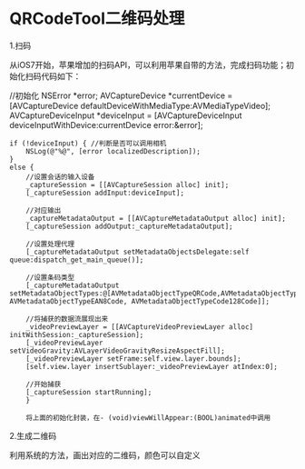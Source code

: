 # QRCodeTool二维码处理

1.扫码 

 从iOS7开始，苹果增加的扫码API，可以利用苹果自带的方法，完成扫码功能；初始化扫码代码如下：
 
 //初始化
    NSError *error;
    AVCaptureDevice *currentDevice = [AVCaptureDevice defaultDeviceWithMediaType:AVMediaTypeVideo];
    AVCaptureDeviceInput *deviceInput = [AVCaptureDeviceInput deviceInputWithDevice:currentDevice error:&error];
    
    if (!deviceInput) { //判断是否可以调用相机
        NSLog(@"%@", [error localizedDescription]);
    }
    else {
        //设置会话的输入设备
        _captureSession = [[AVCaptureSession alloc] init];
        [_captureSession addInput:deviceInput];
        
        //对应输出
        _captureMetadataOutput = [[AVCaptureMetadataOutput alloc] init];
        [_captureSession addOutput:_captureMetadataOutput];
        
        //设置处理代理
        [_captureMetadataOutput setMetadataObjectsDelegate:self queue:dispatch_get_main_queue()];
        
        //设置条码类型
        [_captureMetadataOutput setMetadataObjectTypes:@[AVMetadataObjectTypeQRCode,AVMetadataObjectTypeEAN13Code, AVMetadataObjectTypeEAN8Code, AVMetadataObjectTypeCode128Code]];
        
        //将捕获的数据流展现出来
        _videoPreviewLayer = [[AVCaptureVideoPreviewLayer alloc] initWithSession:_captureSession];
        [_videoPreviewLayer setVideoGravity:AVLayerVideoGravityResizeAspectFill];
        [_videoPreviewLayer setFrame:self.view.layer.bounds];
        [self.view.layer insertSublayer:_videoPreviewLayer atIndex:0];
        
        //开始捕获
        [_captureSession startRunning];
        }
        
        将上面的初始化封装，在- (void)viewWillAppear:(BOOL)animated中调用


2.生成二维码

 利用系统的方法，画出对应的二维码，颜色可以自定义
